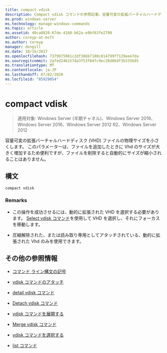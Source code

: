 ```yaml
---
title: compact vdisk
description: Compact vdisk コマンドの参照記事。容量可変の拡張バーチャルハードディスク (VHD) ファイルの物理サイズが削減されます。
ms.prod: windows-server
ms.technology: manage-windows-commands
ms.topic: article
ms.assetid: 40ca0820-67de-4160-b62a-e9bf63fe2790
author: coreyp-at-msft
ms.author: coreyp
manager: dongill
ms.date: 10/16/2017
ms.openlocfilehash: 7379975981c2df386b7180c814799f7129eee7da
ms.sourcegitcommit: 2afed2461574a3f53f84fc9ec28d86df3b335685
ms.translationtype: MT
ms.contentlocale: ja-JP
ms.lasthandoff: 07/02/2020
ms.locfileid: "85929054"
---
```

# <a name="compact-vdisk"></a>compact vdisk

> 適用対象: Windows Server (半期チャネル)、Windows Server 2019、Windows Server 2016、Windows Server 2012 R2、Windows Server 2012

容量可変の拡張バーチャルハードディスク (VHD) ファイルの物理サイズを小さくします。 このパラメーターは、ファイルを追加したときに Vhd のサイズが大きく増加するため便利ですが、ファイルを削除すると自動的にサイズが縮小されることはありません。

## <a name="syntax"></a>構文

```
compact vdisk
```

### <a name="remarks"></a>Remarks

- この操作を成功させるには、動的に拡張された VHD を選択する必要があります。 [Select vdisk コマンド](select-vdisk.md)を使用して VHD を選択し、それにフォーカスを移動します。

- 圧縮解除された、または読み取り専用としてアタッチされている、動的に拡張された Vhd のみを使用できます。

## <a name="additional-references"></a>その他の参照情報

- [コマンド ライン構文の記号](command-line-syntax-key.md)

- [vdisk コマンドのアタッチ](attach-vdisk.md)

- [detail vdisk コマンド](detail-vdisk.md)

- [Detach vdisk コマンド](detach-vdisk.md)

- [vdisk コマンドを展開する](expand-vdisk.md)

- [Merge vdisk コマンド](merge-vdisk.md)

- [vdisk コマンドを選択する](select-vdisk.md)

- [list コマンド](list.md)
